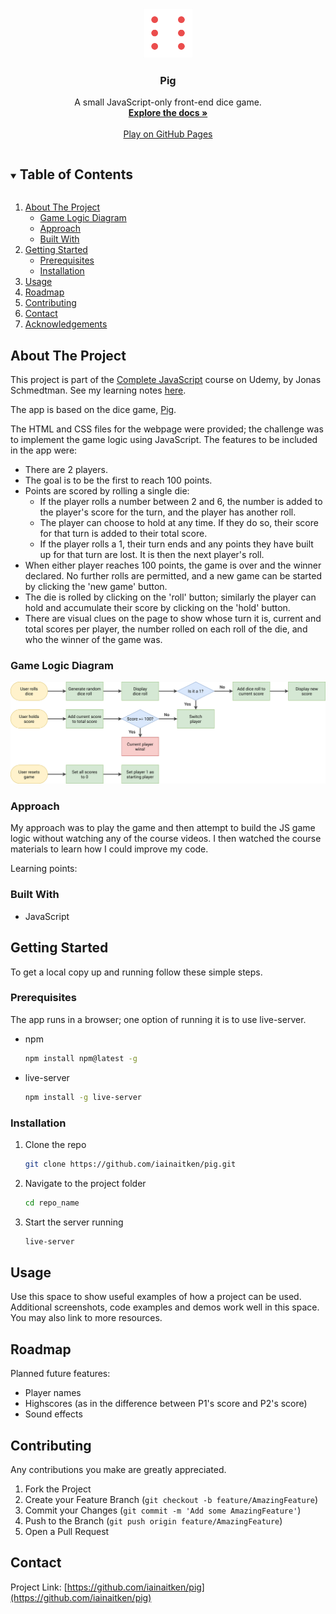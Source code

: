 <p align="center">
  <a href="https://github.com/iainaitken/repo_name">
    <img src="dice-6.png" alt="Logo" width="80" height="80">
  </a>

  <h3 align="center">Pig</h3>

  <p align="center">
    A small JavaScript-only front-end dice game.
    <br />
    <a href="https://github.com/iainaitken/pig"><strong>Explore the docs »</strong></a>
    <br />
    <br />
    <a href="https://iainaitken.github.io/pig">Play on GitHub Pages</a>
  </p>
</p>

<details open="open">
  <summary><h2 style="display: inline-block">Table of Contents</h2></summary>
  <ol>
    <li>
      <a href="#about-the-project">About The Project</a>
      <ul>
        <li><a href="#game-logic-diagram">Game Logic Diagram</a></li>
        <li><a href="#approach">Approach</a></li>
        <li><a href="#built-with">Built With</a></li>
      </ul>
    </li>
    <li>
      <a href="#getting-started">Getting Started</a>
      <ul>
        <li><a href="#prerequisites">Prerequisites</a></li>
        <li><a href="#installation">Installation</a></li>
      </ul>
    </li>
    <li><a href="#usage">Usage</a></li>
    <li><a href="#roadmap">Roadmap</a></li>
    <li><a href="#contributing">Contributing</a></li>
    <li><a href="#contact">Contact</a></li>
    <li><a href="#acknowledgements">Acknowledgements</a></li>
  </ol>
</details>

## About The Project

This project is part of the [Complete JavaScript](https://www.udemy.com/course/the-complete-javascript-course/) course on Udemy, by Jonas Schmedtman. See my learning notes [here](https://github.com/iainaitken/courses/blob/main/udemy/complete_javascript/notes/section-7/082-project-2-pig-game.md).

The app is based on the dice game, [Pig](<https://en.wikipedia.org/wiki/Pig_(dice_game)>).

The HTML and CSS files for the webpage were provided; the challenge was to implement the game logic using JavaScript. The features to be included in the app were:

- There are 2 players.
- The goal is to be the first to reach 100 points.
- Points are scored by rolling a single die:
  - If the player rolls a number between 2 and 6, the number is added to the player's score for the turn, and the player has another roll.
  - The player can choose to hold at any time. If they do so, their score for that turn is added to their total score.
  - If the player rolls a 1, their turn ends and any points they have built up for that turn are lost. It is then the next player's roll.
- When either player reaches 100 points, the game is over and the winner declared. No further rolls are permitted, and a new game can be started by clicking the 'new game' button.
- The die is rolled by clicking on the 'roll' button; similarly the player can hold and accumulate their score by clicking on the 'hold' button.
- There are visual clues on the page to show whose turn it is, current and total scores per player, the number rolled on each roll of the die, and who the winner of the game was.

### Game Logic Diagram

![Game Logic](pig-game-flowchart.png)

### Approach

My approach was to play the game and then attempt to build the JS game logic without watching any of the course videos. I then watched the course materials to learn how I could improve my code.

Learning points:

### Built With

- JavaScript

## Getting Started

To get a local copy up and running follow these simple steps.

### Prerequisites

The app runs in a browser; one option of running it is to use live-server.

- npm

  ```sh
  npm install npm@latest -g
  ```

- live-server

  ```sh
  npm install -g live-server
  ```

### Installation

1. Clone the repo

   ```sh
   git clone https://github.com/iainaitken/pig.git
   ```

2. Navigate to the project folder

   ```sh
   cd repo_name
   ```

3. Start the server running

   ```sh
   live-server
   ```

## Usage

Use this space to show useful examples of how a project can be used. Additional screenshots, code examples and demos work well in this space. You may also link to more resources.

## Roadmap

Planned future features:

- Player names
- Highscores (as in the difference between P1's score and P2's score)
- Sound effects

## Contributing

Any contributions you make are greatly appreciated.

1. Fork the Project
2. Create your Feature Branch (`git checkout -b feature/AmazingFeature`)
3. Commit your Changes (`git commit -m 'Add some AmazingFeature'`)
4. Push to the Branch (`git push origin feature/AmazingFeature`)
5. Open a Pull Request

## Contact

Project Link: [https://github.com/iainaitken/pig](https://github.com/iainaitken/pig)

